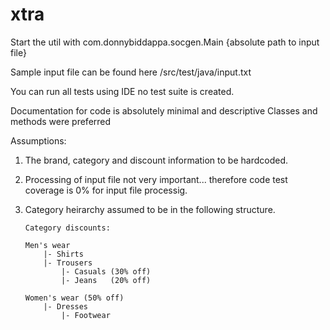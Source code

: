 # xtra

Start the util with com.donnybiddappa.socgen.Main {absolute path to input file}

Sample input file can be found here /src/test/java/input.txt

You can run all tests using IDE no test suite is created.  

Documentation for code is absolutely minimal and descriptive Classes and methods were preferred 


Assumptions:

1. The brand, category and discount information to be hardcoded.
2. Processing of input file not very important... therefore code test coverage is 0% for input file processig.
3. Category heirarchy assumed to be in the following structure.
       
       Category discounts:
       
       Men's wear
           |- Shirts
           |- Trousers
               |- Casuals (30% off)
               |- Jeans   (20% off)
    
       Women's wear (50% off)
           |- Dresses
               |- Footwear
    
